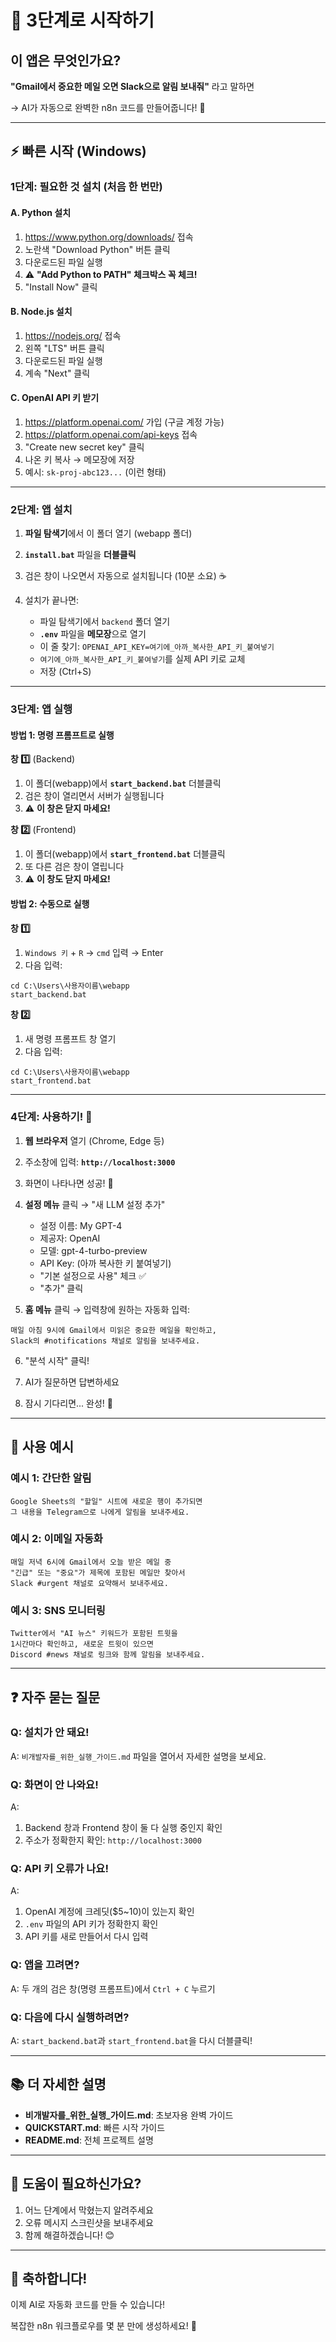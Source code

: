# 🚀 3단계로 시작하기

## 이 앱은 무엇인가요?

**"Gmail에서 중요한 메일 오면 Slack으로 알림 보내줘"** 라고 말하면

→ AI가 자동으로 완벽한 n8n 코드를 만들어줍니다! 🎉

---

## ⚡ 빠른 시작 (Windows)

### 1단계: 필요한 것 설치 (처음 한 번만)

#### A. Python 설치
1. https://www.python.org/downloads/ 접속
2. 노란색 "Download Python" 버튼 클릭
3. 다운로드된 파일 실행
4. ⚠️ **"Add Python to PATH" 체크박스 꼭 체크!**
5. "Install Now" 클릭

#### B. Node.js 설치
1. https://nodejs.org/ 접속
2. 왼쪽 "LTS" 버튼 클릭
3. 다운로드된 파일 실행
4. 계속 "Next" 클릭

#### C. OpenAI API 키 받기
1. https://platform.openai.com/ 가입 (구글 계정 가능)
2. https://platform.openai.com/api-keys 접속
3. "Create new secret key" 클릭
4. 나온 키 복사 → 메모장에 저장
5. 예시: `sk-proj-abc123...` (이런 형태)

---

### 2단계: 앱 설치

1. **파일 탐색기**에서 이 폴더 열기 (webapp 폴더)

2. **`install.bat`** 파일을 **더블클릭**

3. 검은 창이 나오면서 자동으로 설치됩니다 (10분 소요) ☕

4. 설치가 끝나면:
   - 파일 탐색기에서 `backend` 폴더 열기
   - **`.env`** 파일을 **메모장**으로 열기
   - 이 줄 찾기: `OPENAI_API_KEY=여기에_아까_복사한_API_키_붙여넣기`
   - `여기에_아까_복사한_API_키_붙여넣기`를 실제 API 키로 교체
   - 저장 (Ctrl+S)

---

### 3단계: 앱 실행

#### 방법 1: 명령 프롬프트로 실행

**창 1️⃣** (Backend)
1. 이 폴더(webapp)에서 **`start_backend.bat`** 더블클릭
2. 검은 창이 열리면서 서버가 실행됩니다
3. ⚠️ **이 창은 닫지 마세요!**

**창 2️⃣** (Frontend)
1. 이 폴더(webapp)에서 **`start_frontend.bat`** 더블클릭
2. 또 다른 검은 창이 열립니다
3. ⚠️ **이 창도 닫지 마세요!**

#### 방법 2: 수동으로 실행

**창 1️⃣**
1. `Windows 키` + `R` → `cmd` 입력 → Enter
2. 다음 입력:
```
cd C:\Users\사용자이름\webapp
start_backend.bat
```

**창 2️⃣**
1. 새 명령 프롬프트 창 열기
2. 다음 입력:
```
cd C:\Users\사용자이름\webapp
start_frontend.bat
```

---

### 4단계: 사용하기! 🎊

1. **웹 브라우저** 열기 (Chrome, Edge 등)

2. 주소창에 입력: **`http://localhost:3000`**

3. 화면이 나타나면 성공! 🎉

4. **설정 메뉴** 클릭 → "새 LLM 설정 추가"
   - 설정 이름: My GPT-4
   - 제공자: OpenAI
   - 모델: gpt-4-turbo-preview
   - API Key: (아까 복사한 키 붙여넣기)
   - "기본 설정으로 사용" 체크 ✅
   - "추가" 클릭

5. **홈 메뉴** 클릭 → 입력창에 원하는 자동화 입력:

```
매일 아침 9시에 Gmail에서 미읽은 중요한 메일을 확인하고,
Slack의 #notifications 채널로 알림을 보내주세요.
```

6. "분석 시작" 클릭!

7. AI가 질문하면 답변하세요

8. 잠시 기다리면... 완성! 🎉

---

## 🎯 사용 예시

### 예시 1: 간단한 알림
```
Google Sheets의 "할일" 시트에 새로운 행이 추가되면
그 내용을 Telegram으로 나에게 알림을 보내주세요.
```

### 예시 2: 이메일 자동화
```
매일 저녁 6시에 Gmail에서 오늘 받은 메일 중
"긴급" 또는 "중요"가 제목에 포함된 메일만 찾아서
Slack #urgent 채널로 요약해서 보내주세요.
```

### 예시 3: SNS 모니터링
```
Twitter에서 "AI 뉴스" 키워드가 포함된 트윗을 
1시간마다 확인하고, 새로운 트윗이 있으면
Discord #news 채널로 링크와 함께 알림을 보내주세요.
```

---

## ❓ 자주 묻는 질문

### Q: 설치가 안 돼요!
A: `비개발자를_위한_실행_가이드.md` 파일을 열어서 자세한 설명을 보세요.

### Q: 화면이 안 나와요!
A: 
1. Backend 창과 Frontend 창이 둘 다 실행 중인지 확인
2. 주소가 정확한지 확인: `http://localhost:3000`

### Q: API 키 오류가 나요!
A:
1. OpenAI 계정에 크레딧($5~10)이 있는지 확인
2. `.env` 파일의 API 키가 정확한지 확인
3. API 키를 새로 만들어서 다시 입력

### Q: 앱을 끄려면?
A: 두 개의 검은 창(명령 프롬프트)에서 `Ctrl + C` 누르기

### Q: 다음에 다시 실행하려면?
A: `start_backend.bat`과 `start_frontend.bat`을 다시 더블클릭!

---

## 📚 더 자세한 설명

- **비개발자를_위한_실행_가이드.md**: 초보자용 완벽 가이드
- **QUICKSTART.md**: 빠른 시작 가이드
- **README.md**: 전체 프로젝트 설명

---

## 💬 도움이 필요하신가요?

1. 어느 단계에서 막혔는지 알려주세요
2. 오류 메시지 스크린샷을 보내주세요
3. 함께 해결하겠습니다! 😊

---

## 🎉 축하합니다!

이제 AI로 자동화 코드를 만들 수 있습니다!

복잡한 n8n 워크플로우를 몇 분 만에 생성하세요! 🚀
